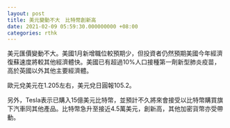 ```yaml
---
layout: post
title: 美元變動不大　比特幣創新高
date: 2021-02-09 05:59:30.000000000 +08:00
categories: rthk
---
```


美元匯價變動不大。美國1月新增職位較預期少，但投資者仍然預期美國今年經濟復蘇速度將較其他經濟體快。美國已有超過10%人口接種第一劑新型肺炎疫苗，高於英國以外其他主要經濟體。

歐元兌美元在1.205左右，美元兌日圓報105.2。

另外，Tesla表示已購入15億美元比特幣，並預計不久將來會接受以比特幣購買旗下汽車同其他產品。比特幣急升至接近4.5萬美元，創新高，其他加密貨幣亦受帶動。
